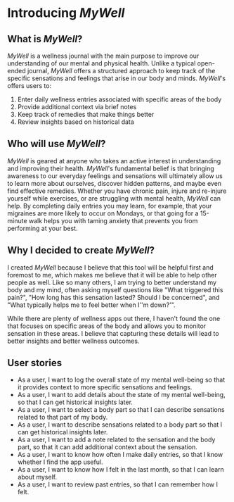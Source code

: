 # Introducing *MyWell*

## What is *MyWell*?

*MyWell* is a wellness journal with the main purpose to improve our understanding of 
our mental and physical health. Unlike a typical open-ended journal,
*MyWell* offers a structured approach to keep track of the specific sensations and feelings that 
arise in our body and minds. *MyWell*'s offers users to:
1. Enter daily wellness entries associated with specific areas of the body
2. Provide additional context via brief notes
3. Keep track of remedies that make things better
4. Review insights based on historical data

## Who will use *MyWell*?

*MyWell* is geared at anyone who takes an active interest in understanding and improving their health.
*MyWell*'s fundamental belief is that bringing awareness to our everyday feelings and sensations
will ultimately allow us to learn more about ourselves, discover hidden patterns, and maybe even 
find effective remedies. Whether you have chronic pain, injure and re-injure yourself while exercises, or are struggling
with mental health, *MyWell* can help. By completing daily entries you may learn, for example,
that your migraines are more likely to occur on Mondays, or that going for a 15-minute walk helps
you with taming anxiety that prevents you from performing at your best.

## Why I decided to create *MyWell*?

I created *MyWell* because I believe that this tool will be helpful first and foremost to me,
which makes me believe that it will be able to help other people as well. Like so many others,
I am trying to better understand my body and my mind, often asking myself questions like 
"What triggered this pain?", "How long has this sensation lasted? Should I be concerned", and
"What typically helps me to feel better when I''m down?'". 

While there are plenty of wellness apps out there, I haven't found the one that focuses on specific
areas of the body and allows you to monitor sensation in these areas. I believe that capturing
these details will lead to better insights and better wellness outcomes.

## User stories

- As a user, I want to log the overall state of my mental well-being so
that it provides context to more specific sensations and feelings.
- As a user, I want to add details about the state of my mental well-being,
so that I can get historical insights later.
- As a user, I want to select a body part so that I can describe sensations 
related to that part of my body.
- As a user, I want to describe sensations related to a body part so that
I can get historical insights later.
- As a user, I want to add a note related to the sensation and the body part,
so that it can add additional context about the sensation.
- As a user, I want to know how often I make daily entries, so that I know
whether I find the app useful.
- As a user, I want to know how I felt in the last month, so that I can
learn about myself.
- As a user, I want to review past entries, 
so that I can remember how I felt.
